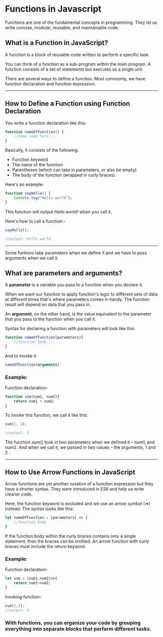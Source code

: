# Functions in Javascript

Functions are one of the fundamental concepts in programming. They let us write concise, modular, reusable, and maintainable code.

## What is a Function in JavaScript?

A function is a block of reusable code written to perform a specific task.

You can think of a function as a sub-program within the main program. A function consists of a set of statements but executes as a single unit.

There are several ways to define a function. Most commonly, we have function declaration and function expression.

---

## How to Define a Function using Function   Declaration

You write a function declaration like this:

```javascript
function nameOfFunction() {
	//some code here....
}
```
Basically, it consists of the following:

- Function keyword
- The name of the function
- Parentheses (which can take in parameters, or also be empty)
- The body of the function (wrapped in curly braces).

Here's an example:
```javascript
function sayHello() {
	console.log("Hello world"); 
}
```
This function will output *Hello world!* when you call it.

Here's how to call a function:-
```javascript
sayHello();

//output: Hello world
```
---
Some funtions take parameters when we define it and we have to pass arguments when we call it.
## What are parameters and arguments?

A **parameter** is a variable you pass to a function when you declare it.

When we want our function to apply function's logic to different sets of data at different times that's where parameters comes in handy.
The function result will depend on data that you pass in.

An **argument**, on the other hand, is the value equivalent to the parameter that you pass to the function when you call it.

Syntax for declaring a function with parameters will look like this:
```javascript
function nameOfFunction(parameters){
	//function body.....
}
```
And to invoke it:
```javascript
nameOfFunction(arguments)
```
### Example:
Function declaration-
```javascript
function sum(num1, num2){
	return num1 + num2;
}
```
To invoke this function, we call it like this:
```javascript
sum(1, 2);

//output: 3
```
The function sum() took in two parameters when we defined it – num1, and num2. And when we call it, we passed in two values – the arguments, 1 and 2 .

---
## How to Use Arrow Functions in JavaScript
Arrow functions are yet another notation of a function expression but they have a shorter syntax. They were introduced in ES6 and help us write cleaner code.

Here, the function keyword is excluded and we use an arrow symbol (=>) instead. The syntax looks like this:
```javascript
let nameOfFunction = (parameters) => {
	//function body
}
```
If the function body within the curly braces contains only a single statement, then the braces can be omitted. An arrow function with curly braces must include the return keyword.

### Example:

Function declaration-
```javascript
let sum = (num1,num2)=>{
    return num1+num2;
}
```
Invoking function-
```javascript
sum(2,3);
//output: 5
```
### With functions, you can organize your code by grouping everything into separate blocks that perform different tasks.
